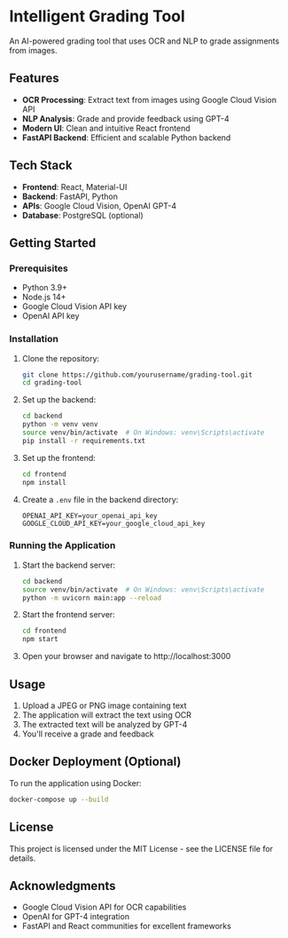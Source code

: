 # Intelligent Grading Tool

An AI-powered grading tool that uses OCR and NLP to grade assignments from images.

## Features

- **OCR Processing**: Extract text from images using Google Cloud Vision API
- **NLP Analysis**: Grade and provide feedback using GPT-4
- **Modern UI**: Clean and intuitive React frontend
- **FastAPI Backend**: Efficient and scalable Python backend

## Tech Stack

- **Frontend**: React, Material-UI
- **Backend**: FastAPI, Python
- **APIs**: Google Cloud Vision, OpenAI GPT-4
- **Database**: PostgreSQL (optional)

## Getting Started

### Prerequisites

- Python 3.9+
- Node.js 14+
- Google Cloud Vision API key
- OpenAI API key

### Installation

1. Clone the repository:
   ```bash
   git clone https://github.com/yourusername/grading-tool.git
   cd grading-tool
   ```

2. Set up the backend:
   ```bash
   cd backend
   python -m venv venv
   source venv/bin/activate  # On Windows: venv\Scripts\activate
   pip install -r requirements.txt
   ```

3. Set up the frontend:
   ```bash
   cd frontend
   npm install
   ```

4. Create a `.env` file in the backend directory:
   ```
   OPENAI_API_KEY=your_openai_api_key
   GOOGLE_CLOUD_API_KEY=your_google_cloud_api_key
   ```

### Running the Application

1. Start the backend server:
   ```bash
   cd backend
   source venv/bin/activate  # On Windows: venv\Scripts\activate
   python -m uvicorn main:app --reload
   ```

2. Start the frontend server:
   ```bash
   cd frontend
   npm start
   ```

3. Open your browser and navigate to http://localhost:3000

## Usage

1. Upload a JPEG or PNG image containing text
2. The application will extract the text using OCR
3. The extracted text will be analyzed by GPT-4
4. You'll receive a grade and feedback

## Docker Deployment (Optional)

To run the application using Docker:

```bash
docker-compose up --build
```

## License

This project is licensed under the MIT License - see the LICENSE file for details.

## Acknowledgments

- Google Cloud Vision API for OCR capabilities
- OpenAI for GPT-4 integration
- FastAPI and React communities for excellent frameworks 